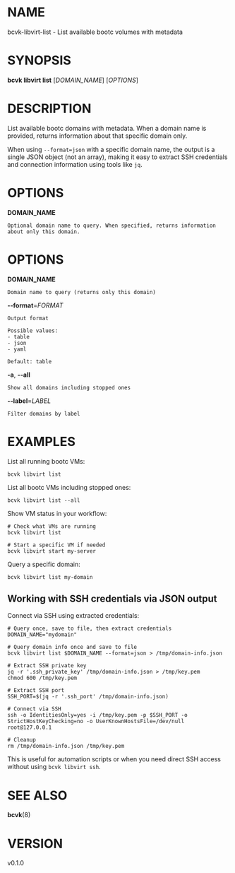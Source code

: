 # NAME

bcvk-libvirt-list - List available bootc volumes with metadata

# SYNOPSIS

**bcvk libvirt list** [*DOMAIN_NAME*] [*OPTIONS*]

# DESCRIPTION

List available bootc domains with metadata. When a domain name is provided, returns information about that specific domain only.

When using `--format=json` with a specific domain name, the output is a single JSON object (not an array), making it easy to extract SSH credentials and connection information using tools like `jq`.

# OPTIONS

**DOMAIN_NAME**

    Optional domain name to query. When specified, returns information about only this domain.

# OPTIONS

<!-- BEGIN GENERATED OPTIONS -->
**DOMAIN_NAME**

    Domain name to query (returns only this domain)

**--format**=*FORMAT*

    Output format

    Possible values:
    - table
    - json
    - yaml

    Default: table

**-a**, **--all**

    Show all domains including stopped ones

**--label**=*LABEL*

    Filter domains by label

<!-- END GENERATED OPTIONS -->

# EXAMPLES

List all running bootc VMs:

    bcvk libvirt list

List all bootc VMs including stopped ones:

    bcvk libvirt list --all

Show VM status in your workflow:

    # Check what VMs are running
    bcvk libvirt list

    # Start a specific VM if needed
    bcvk libvirt start my-server

Query a specific domain:

    bcvk libvirt list my-domain

## Working with SSH credentials via JSON output

Connect via SSH using extracted credentials:

    # Query once, save to file, then extract credentials
    DOMAIN_NAME="mydomain"

    # Query domain info once and save to file
    bcvk libvirt list $DOMAIN_NAME --format=json > /tmp/domain-info.json

    # Extract SSH private key
    jq -r '.ssh_private_key' /tmp/domain-info.json > /tmp/key.pem
    chmod 600 /tmp/key.pem

    # Extract SSH port
    SSH_PORT=$(jq -r '.ssh_port' /tmp/domain-info.json)

    # Connect via SSH
    ssh -o IdentitiesOnly=yes -i /tmp/key.pem -p $SSH_PORT -o StrictHostKeyChecking=no -o UserKnownHostsFile=/dev/null root@127.0.0.1

    # Cleanup
    rm /tmp/domain-info.json /tmp/key.pem

This is useful for automation scripts or when you need direct SSH access without using `bcvk libvirt ssh`.

# SEE ALSO

**bcvk**(8)

# VERSION

v0.1.0
